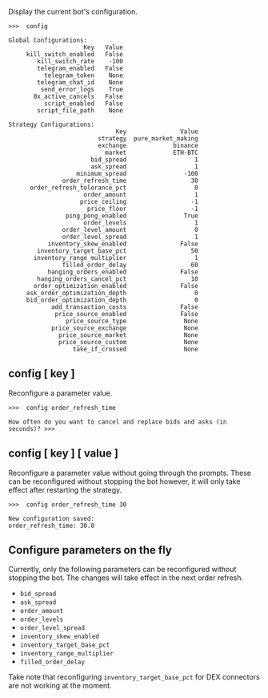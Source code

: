 
Display the current bot's configuration.

```
>>>  config

Global Configurations:
                     Key   Value
     kill_switch_enabled   False
        kill_switch_rate    -100
        telegram_enabled   False
          telegram_token    None
        telegram_chat_id    None
         send_error_logs    True
       0x_active_cancels   False
          script_enabled   False
        script_file_path    None

Strategy Configurations:
                              Key               Value
                         strategy  pure_market_making
                         exchange             binance
                           market             ETH-BTC
                       bid_spread                   1
                       ask_spread                   1
                   minimum_spread                -100
               order_refresh_time                  30
      order_refresh_tolerance_pct                   0
                     order_amount                   1
                    price_ceiling                  -1
                      price_floor                  -1
                ping_pong_enabled                True
                     order_levels                   1
               order_level_amount                   0
               order_level_spread                   1
           inventory_skew_enabled               False
        inventory_target_base_pct                  50
       inventory_range_multiplier                   1
               filled_order_delay                  60
           hanging_orders_enabled               False
        hanging_orders_cancel_pct                  10
       order_optimization_enabled               False
     ask_order_optimization_depth                   0
     bid_order_optimization_depth                   0
            add_transaction_costs               False
             price_source_enabled               False
                price_source_type                None
            price_source_exchange                None
              price_source_market                None
              price_source_custom                None
                  take_if_crossed                None
```

## config [ key ]

Reconfigure a parameter value.

```
>>>  config order_refresh_time

How often do you want to cancel and replace bids and asks (in seconds)? >>>
```

## config [ key ] [ value ]

Reconfigure a parameter value without going through the prompts. These can be reconfigured without stopping the bot however, it will only take effect after restarting the strategy.

```
>>>  config order_refresh_time 30

New configuration saved:
order_refresh_time: 30.0
```

## Configure parameters on the fly

Currently, only the following parameters can be reconfigured without stopping the bot. The changes will take effect in the next order refresh.

- `bid_spread`
- `ask_spread`
- `order_amount`
- `order_levels`
- `order_level_spread`
- `inventory_skew_enabled`
- `inventory_target_base_pct`
- `inventory_range_multiplier`
- `filled_order_delay`

Take note that reconfiguring `inventory_target_base_pct` for DEX connectors are not working at the moment.